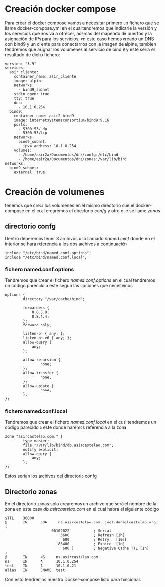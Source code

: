# Creación docker compose

Para crear el docker compose vamos a necesitar primero un fichero que se llame docker-compose.yml en el cual tendremos que indicarle la versión y los servicios que nos va a ofrecer, ademas del mapeado de puertos y la asignación de IPs para los servicios; en este caso hemos creado un DNS con bind9 y un cliente para conectarnos con la imagen de alpine, tambien tendremos que asignar los volumenes al servicio de bind 9 y este sería el resultado de dicho fichero:

~~~ 
version: "3.9" 
services:
  asir_cliente: 
    container_name: asir_cliente
    image: alpine
    networks:
      - bind9_subnet
    stdin_open: true
    tty: true
    dns:
      - 10.1.0.254
  bind9:
    container_name: asir2_bind9
    image: internetsystemsconsortium/bind9:9.16
    ports:
      - 5300:53/udp
      - 5300:53/tcp
    networks:
      bind9_subnet:
        ipv4_address: 10.1.0.254
    volumes:
      - /home/asir2a/Documentos/dns/confg:/etc/bind
      - /home/asir2a/Documentos/dns/zonas:/var/lib/bind
networks:
  bind9_subnet:
    external: true   

~~~

# Creación de volumenes

tenemos que crear los volumenes en el mismo directorio que el docker-compose en el cual crearemos el directorio _confg_ y otro que se llame _zonas_

## directorio confg 

Dentro deberemos tener 3 archivos uno llamado _named.conf_ donde en el interior se hará referencia a los dos archivos a continuación

~~~
include "/etc/bind/named.conf.options";
include "/etc/bind/named.conf.local";
~~~

### fichero named.conf.options

Tendremos que crear el fichero _named.conf.options_  en el cual tendremos un código parecido a este segun las opciones que neceitemos

~~~ 
options {
        directory "/var/cache/bind";

        forwarders {
            8.8.8.8;
            8.8.4.4;
        };
        forward only;

        listen-on { any; };
        listen-on-v6 { any; };
        allow-query {
            any;
        };

        allow-recursion {
                none;
        };
        allow-transfer {
                none;
        };
        allow-update {
                none;
        };
};
~~~
### fichero named.conf.local

Tendremos que crear el fichero _named.conf.local_  en el cual tendremos un código parecido a este donde haremos referencia a la zona

~~~
zone "asircastelao.com." {
        type master;
        file "/var/lib/bind/db.asircastelao.com";
        notify explicit;
        allow-query {
            any;
        };
};

~~~

Estos serian los archivos del directorio confg

## Directorio zonas

En el directorio zonas solo crearemos un archivo que será el nombre de la zona en este caso _db.asircastelao.com_ en el cual habrá el siguiente código

~~~
$TTL    36000
@       IN      SOA     ns.asircastelao.com. joel.danielcastelao.org. (
                     06102022           ; Serial
                         3600           ; Refresh [1h]
                          600           ; Retry   [10m]
                        86400           ; Expire  [1d]
                          600 )         ; Negative Cache TTL [1h]
;
@       IN      NS     ns.asircastelao.com.
ns      IN      A      10.1.0.254
test    IN      A      10.1.0.21  
alias   IN      CNAME  test      

~~~

Con esto tendremos nuestro Docker-compose listo para funcionar.